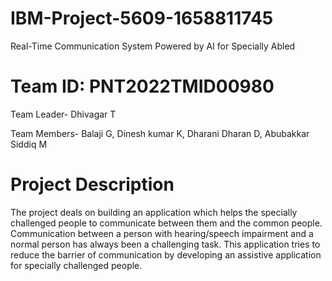 # IBM-Project-5609-1658811745
Real-Time Communication System Powered by AI for Specially Abled
# Team ID: PNT2022TMID00980
Team Leader- Dhivagar T

Team Members- Balaji G, Dinesh kumar K, Dharani Dharan D, Abubakkar Siddiq M
# Project Description
The project deals on building an application which helps the specially challenged people to communicate between them and the common people. Communication between a person with hearing/speech impairment and a normal person has always been a challenging task. This application tries to reduce the barrier of communication by developing an assistive application for specially challenged people.
